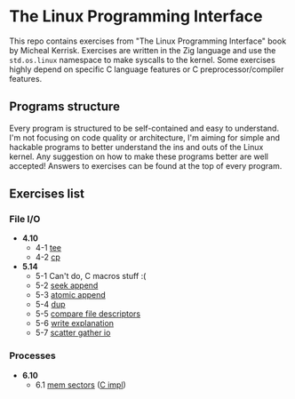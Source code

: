 # The Linux Programming Interface

This repo contains exercises from "The Linux Programming Interface" book
by Micheal Kerrisk.
Exercises are written in the Zig language and use the `std.os.linux`
namespace to make syscalls to the kernel. Some exercises highly depend
on specific C language features or C preprocessor/compiler features.

## Programs structure
Every program is structured to be self-contained and easy to understand.
I'm not focusing on code quality or architecture, I'm aiming for simple
and hackable programs to better understand the ins and outs of the Linux
kernel.
Any suggestion on how to make these programs better are well accepted!
Answers to exercises can be found at the top of every program.

## Exercises list

### File I/O
- **4.10** 
    - 4-1 [tee](file_io/tee.zig)
    - 4-2 [cp](file_io/cp.zig)
- **5.14** 
    - 5-1 Can't do, C macros stuff :(
    - 5-2 [seek append](file_io/wa.zig)
    - 5-3 [atomic append](file_io/aa.zig)
    - 5-4 [dup](file_io/dup.zig)
    - 5-5 [compare file descriptors](file_io/cfd.zig)
    - 5-6 [write explanation](file_io/we.zig)
    - 5-7 [scatter gather io](file_io/sgio.zig)

### Processes
- **6.10**
    - 6.1 [mem sectors](processes/mem_sectors.zig) ([C impl](processes/mem_sectors.c))
